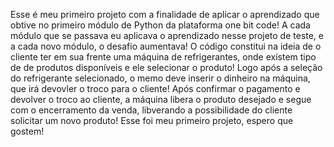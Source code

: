 Esse é meu primeiro projeto com a finalidade de aplicar o aprendizado que obtive no primeiro módulo de Python da plataforma one bit code!
A cada módulo que se passava eu aplicava o aprendizado nesse projeto de teste, e a cada novo módulo, o desafio aumentava!
O código constitui na ideia de o cliente ter em sua frente uma máquina de refrigerantes, onde existem tipo de de produtos disponíveis e ele selecionar o produto!
Logo após a seleção do refrigerante selecionado, o memo deve inserir o dinheiro na máquina, que irá devovler o troco para o cliente!
Após confirmar o pagamento e devolver  o troco ao cliente, a máquina libera o produto desejado e segue com o encerramento da venda, libverando a possibilidade do cliente solicitar um novo produto!
Esse foi meu primeiro projeto, espero que gostem!
